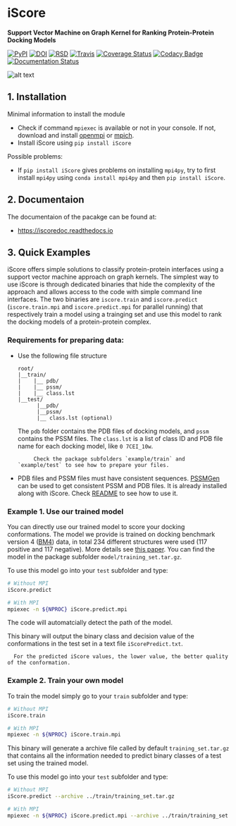 # iScore

**Support Vector Machine on Graph Kernel for Ranking Protein-Protein Docking Models**

[![PyPI](https://img.shields.io/pypi/v/iscore)](https://pypi.org/project/iscore/)
[![DOI](https://zenodo.org/badge/DOI/10.5281/zenodo.2630566.svg)](https://doi.org/10.5281/zenodo.2630566)
[![RSD](https://img.shields.io/badge/RSD-iScore-red)](https://research-software.nl/software/iscore)
[![Travis](https://secure.travis-ci.org/DeepRank/iScore.svg?branch=master)](https://travis-ci.org/DeepRank/iScore)
[![Coverage Status](https://coveralls.io/repos/github/DeepRank/iScore/badge.svg?branch=master)](https://coveralls.io/github/DeepRank/iScore?branch=master)
[![Codacy Badge](https://api.codacy.com/project/badge/Grade/9491c221796e49c0a120ada9aed5fe42)](https://www.codacy.com/app/NicoRenaud/iScore?utm_source=github.com&amp;utm_medium=referral&amp;utm_content=DeepRank/iScore&amp;utm_campaign=Badge_Grade)
[![Documentation Status](https://readthedocs.org/projects/iscoredoc/badge/?version=latest)](http://iscoredoc.readthedocs.io/?badge=latest)

![alt text](./image/workflow.png)

## 1. Installation

Minimal information to install the module
- Check if command `mpiexec` is available or not in your console. If not, download and install [openmpi](https://www.open-mpi.org/) or [mpich](https://www.mpich.org/).
- Install iScore using `pip install iScore`

Possible problems:
- If `pip install iScore` gives problems on installing `mpi4py`, try to first install `mpi4py` using `conda install mpi4py` and then `pip install iScore`.

## 2. Documentaion

The documentaion of the pacakge can be found at:
- https://iscoredoc.readthedocs.io


## 3. Quick Examples

iScore offers simple solutions to classify protein-protein interfaces using a support vector machine approach on graph kernels. The simplest way to use iScore is through dedicated binaries that hide the complexity of the approach and allows access to the code with simple command line interfaces. The two binaries are `iscore.train` and `iscore.predict` (`iscore.train.mpi` and `iscore.predict.mpi` for parallel running) that respectively train a model using a trainging set and use this model to rank the docking models of a protein-protein complex.

### Requirements for preparing data:

 - Use the following file structure
      ```
      root/
      |__train/
      |    |__ pdb/
      |    |__ pssm/
      |    |__ class.lst
      |__test/
            |__pdb/
            |__pssm/
            |__ class.lst (optional)
      ```
      The `pdb` folder contains the PDB files of docking models, and `pssm` contains the PSSM files. The `class.lst` is a list of class ID and PDB file name for each docking model, like `0 7CEI_10w`.

            Check the package subfolders `example/train` and `example/test` to see how to prepare your files.

- PDB files and PSSM files must have consistent sequences.
[PSSMGen](https://github.com/DeepRank/PSSMGen) can be used to get consistent PSSM and PDB files. It is already installed along with iScore. Check [README](https://github.com/DeepRank/PSSMGen) to see how to use it.

### Example 1. Use our trained model

You can directly use our trained model to score your docking conformations. The model we provide is trained on docking benchmark version 4 ([BM4](https://zlab.umassmed.edu/benchmark/)) data, in total 234 different structures were used (117 positive and 117 negative). More details see [this paper](https://doi.org/10.1093/bioinformatics/btz496).
You can find the model in the package subfolder `model/training_set.tar.gz`.

To use this model go into your `test` subfolder and type:

```bash
# Without MPI
iScore.predict

# With MPI
mpiexec -n ${NPROC} iScore.predict.mpi
```

The code will automatcially detect the path of the model.

This binary will output the binary class and decision value of the conformations in the test set in a text file `iScorePredict.txt`.

      For the predicted iScore values, the lower value, the better quality of the conformation.


### Example 2. Train your own model

To train the model simply go to your `train` subfolder and type:

```bash
# Without MPI
iScore.train

# With MPI
mpiexec -n ${NPROC} iScore.train.mpi
```

This binary will generate a archive file called by default `training_set.tar.gz` that contains all the information needed to predict binary classes of a test set using the trained model.

To use this model go into your `test` subfolder and type:

```bash
# Without MPI
iScore.predict --archive ../train/training_set.tar.gz

# With MPI
mpiexec -n ${NPROC} iScore.predict.mpi --archive ../train/training_set.tar.gz
```